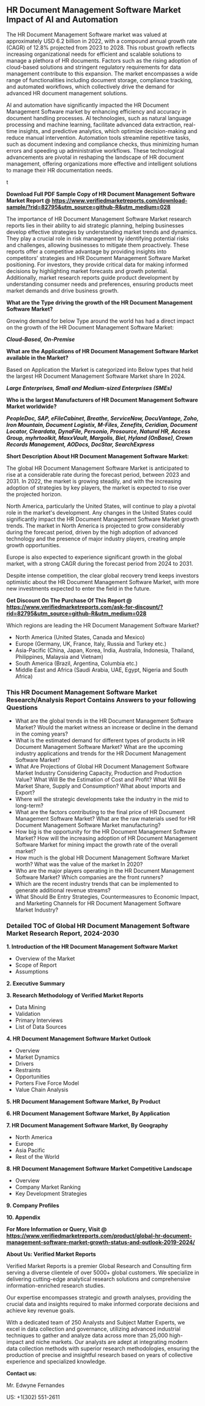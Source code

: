 <h2>HR Document Management Software Market Impact of AI and Automation</h2><p>The HR Document Management Software market was valued at approximately USD 6.2 billion in 2022, with a compound annual growth rate (CAGR) of 12.8% projected from 2023 to 2028. This robust growth reflects increasing organizational needs for efficient and scalable solutions to manage a plethora of HR documents. Factors such as the rising adoption of cloud-based solutions and stringent regulatory requirements for data management contribute to this expansion. The market encompasses a wide range of functionalities including document storage, compliance tracking, and automated workflows, which collectively drive the demand for advanced HR document management solutions.</p><p>AI and automation have significantly impacted the HR Document Management Software market by enhancing efficiency and accuracy in document handling processes. AI technologies, such as natural language processing and machine learning, facilitate advanced data extraction, real-time insights, and predictive analytics, which optimize decision-making and reduce manual intervention. Automation tools streamline repetitive tasks, such as document indexing and compliance checks, thus minimizing human errors and speeding up administrative workflows. These technological advancements are pivotal in reshaping the landscape of HR document management, offering organizations more effective and intelligent solutions to manage their HR documentation needs.</p>t</p><p id="" class=""><strong>Download Full PDF Sample Copy of HR Document Management Software Market Report @ <a href="https://www.verifiedmarketreports.com/download-sample/?rid=82795&utm_source=github-R&utm_medium=028" target="_blank">https://www.verifiedmarketreports.com/download-sample/?rid=82795&utm_source=github-R&utm_medium=028</a></strong></p><p>The importance of&nbsp;HR Document Management Software Market research reports lies in their ability to aid strategic planning, helping businesses develop effective strategies by understanding market trends and dynamics. They play a crucial role in risk management by identifying potential risks and challenges, allowing businesses to mitigate them proactively. These reports offer a competitive advantage by providing insights into competitors' strategies and HR Document Management Software Market positioning. For investors, they provide critical data for making informed decisions by highlighting market forecasts and growth potential. Additionally, market research reports guide product development by understanding consumer needs and preferences, ensuring products meet market demands and drive business growth.</p><p><strong>What are the&nbsp;Type driving the growth of the HR Document Management Software Market?</strong></p><p id="" class="">Growing demand for below Type around the world has had a direct impact on the growth of the HR Document Management Software Market:</p><em><strong>Cloud-Based, On-Premise</strong></em></p><strong>What are the&nbsp;Applications&nbsp;of HR Document Management Software Market available in the Market?</strong></p><p id="" class="">Based on Application the Market is categorized into Below types that held the largest HR Document Management Software Market share In 2024.</p><em><strong>Large Enterprises, Small and Medium-sized Enterprises (SMEs)</strong></em></p><strong>Who is the largest Manufacturers of HR Document Management Software Market worldwide?</strong></p><p><em><strong>PeopleDoc, SAP, eFileCabinet, Breathe, ServiceNow, DocuVantage, Zoho, Iron Mountain, Document Logistix, M-Files, Zenefits, Ceridian, Document Locator, Cleardata, DynaFile, Personio, Prosource, Natural HR, Access Group, myhrtoolkit, MaxxVault, Margolis, Biel, Hyland (OnBase), Crown Records Management, AODocs, DocStar, SearchExpress</strong></em></p><p id="" class=""><strong>Short Description About HR Document Management Software Market:</strong></p><p>The global HR Document Management Software Market is anticipated to rise at a considerable rate during the forecast period, between 2023 and 2031. In 2022, the market is growing steadily, and with the increasing adoption of strategies by key players, the market is expected to rise over the projected horizon.</p><p>North America, particularly the United States, will continue to play a pivotal role in the market's development. Any changes in the United States could significantly impact the HR Document Management Software Market growth trends. The market in North America is projected to grow considerably during the forecast period, driven by the high adoption of advanced technology and the presence of major industry players, creating ample growth opportunities.</p><p>Europe is also expected to experience significant growth in the global market, with a strong CAGR during the forecast period from 2024 to 2031.</p><p>Despite intense competition, the clear global recovery trend keeps investors optimistic about the HR Document Management Software Market, with more new investments expected to enter the field in the future.</p><p id="" class=""><strong>Get Discount On The Purchase Of This Report @ <a href="https://www.verifiedmarketreports.com/ask-for-discount/?rid=82795&utm_source=github-R&utm_medium=028" target="_blank">https://www.verifiedmarketreports.com/ask-for-discount/?rid=82795&utm_source=github-R&utm_medium=028</a></strong></p>Which regions are leading the HR Document Management Software Market?</p><ul><li>North America (United States, Canada and Mexico)</li><li>Europe (Germany, UK, France, Italy, Russia and Turkey etc.)</li><li>Asia-Pacific (China, Japan, Korea, India, Australia, Indonesia, Thailand, Philippines, Malaysia and Vietnam)</li><li>South America (Brazil, Argentina, Columbia etc.)</li><li>Middle East and Africa (Saudi Arabia, UAE, Egypt, Nigeria and South Africa)</li></ul><h3 id="" class="">This HR Document Management Software Market Research/Analysis Report Contains Answers to your following Questions</h3><ul><li>What are the global trends in the HR Document Management Software Market? Would the market witness an increase or decline in the demand in the coming years?</li><li>What is the estimated demand for different types of products in HR Document Management Software Market? What are the upcoming industry applications and trends for the HR Document Management Software Market?</li><li>What Are Projections of Global HR Document Management Software Market Industry Considering Capacity, Production and Production Value? What Will Be the Estimation of Cost and Profit? What Will Be Market Share, Supply and Consumption? What about imports and Export?</li><li>Where will the strategic developments take the industry in the mid to long-term?</li><li>What are the factors contributing to the final price of HR Document Management Software Market? What are the raw materials used for HR Document Management Software Market manufacturing?</li><li>How big is the opportunity for the HR Document Management Software Market? How will the increasing adoption of HR Document Management Software Market for mining impact the growth rate of the overall market?</li><li>How much is the global HR Document Management Software Market worth? What was the value of the market In 2020?</li><li>Who are the major players operating in the HR Document Management Software Market? Which companies are the front runners?</li><li>Which are the recent industry trends that can be implemented to generate additional revenue streams?</li><li>What Should Be Entry Strategies, Countermeasures to Economic Impact, and Marketing Channels for HR Document Management Software Market Industry?</li></ul><h3 id="" class="">Detailed TOC of Global HR Document Management Software Market Research Report, 2024-2030</h3><p id="" class=""><strong>1. Introduction of the HR Document Management Software Market</strong></p><ul><li>Overview of the Market</li><li>Scope of Report</li><li>Assumptions</li></ul><p id="" class=""><strong>2. Executive Summary</strong></p><p id="" class=""><strong>3. Research Methodology of Verified Market Reports</strong></p><ul><li>Data Mining</li><li>Validation</li><li>Primary Interviews</li><li>List of Data Sources</li></ul><p id="" class=""><strong>4. HR Document Management Software Market Outlook</strong></p><ul><li>Overview</li><li>Market Dynamics</li><li>Drivers</li><li>Restraints</li><li>Opportunities</li><li>Porters Five Force Model</li><li>Value Chain Analysis</li></ul><p id="" class=""><strong>5. HR Document Management Software Market, By Product</strong></p><p id="" class=""><strong>6. HR Document Management Software Market, By Application</strong></p><p id="" class=""><strong>7. HR Document Management Software Market, By Geography</strong></p><ul><li>North America</li><li>Europe</li><li>Asia Pacific</li><li>Rest of the World</li></ul><p id="" class=""><strong>8. HR Document Management Software Market Competitive Landscape</strong></p><ul><li>Overview</li><li>Company Market Ranking</li><li>Key Development Strategies</li></ul><p id="" class=""><strong>9. Company Profiles</strong></p><p id="" class=""><strong>10. Appendix</strong></p><p id="" class=""><strong>For More Information or Query, Visit @ <a href="https://www.verifiedmarketreports.com/product/global-hr-document-management-software-market-growth-status-and-outlook-2019-2024/" target="_blank">https://www.verifiedmarketreports.com/product/global-hr-document-management-software-market-growth-status-and-outlook-2019-2024/</a></strong></p><p id="" class=""><strong>About Us: Verified Market Reports</strong></p><p id="" class="">Verified Market Reports is a premier Global Research and Consulting firm serving a diverse clientele of over 5000+ global customers. We specialize in delivering cutting-edge analytical research solutions and comprehensive information-enriched research studies.</p><p id="" class="">Our expertise encompasses strategic and growth analyses, providing the crucial data and insights required to make informed corporate decisions and achieve key revenue goals.</p><p id="" class="">With a dedicated team of 250 Analysts and Subject Matter Experts, we excel in data collection and governance, utilizing advanced industrial techniques to gather and analyze data across more than 25,000 high-impact and niche markets. Our analysts are adept at integrating modern data collection methods with superior research methodologies, ensuring the production of precise and insightful research based on years of collective experience and specialized knowledge.</p><p id="" class=""><strong>Contact us:</strong></p><p id="" class="">Mr. Edwyne Fernandes</p><p id="" class="">US: +1(302) 551-2611</p>